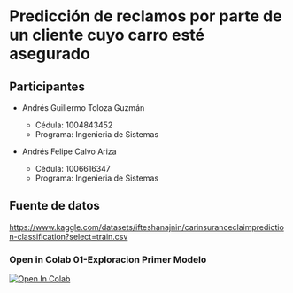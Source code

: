 # Predicción de reclamos por parte de un cliente cuyo carro esté asegurado

## Participantes

- Andrés Guillermo Toloza Guzmán
  - Cédula: 1004843452
  - Programa: Ingenieria de Sistemas

- Andrés Felipe Calvo Ariza
  - Cédula: 1006616347
  - Programa: Ingenieria de Sistemas


## Fuente de datos

https://www.kaggle.com/datasets/ifteshanajnin/carinsuranceclaimprediction-classification?select=train.csv 

### Open in Colab 01-Exploracion Primer Modelo
<a target="_blank" href="https://colab.research.google.com/github/andres-calvo/modelos-1/blob/master/01-exploracion-primer-modelo.ipynb">
  <img src="https://colab.research.google.com/assets/colab-badge.svg" alt="Open In Colab"/>
</a>